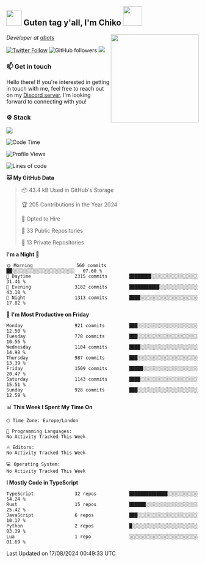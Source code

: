 <h2><img src="https://cdn.discordapp.com/emojis/1100181376730402906.gif?quality=lossless" width="40"> Guten tag y'all, I'm Chiko <img src="https://a.ppy.sh/15907233" width="50"></h2>
<a href="https://cataas.com"><img align='right' src="https://cataas.com/cat" width="230"></a>
<p><em>Developer at <a href="https://github.com/dbotsfun">dbots</a></em></p>

[![Twitter Follow](https://img.shields.io/twitter/follow/chikoxq?label=Follow)](https://twitter.com/intent/follow?screen_name=chikoxq)
![GitHub followers](https://img.shields.io/github/followers/chikof?label=Follow&style=social)
![](https://komarev.com/ghpvc/?username=chikof&color=blue)

### 📫 Get in touch
Hello there! If you're interested in getting in touch with me, feel free to reach out on my [Discord server](https://discord.gg/sejc7TnX6N). I'm looking forward to connecting with you!

### ⚙️ Stack
[![](https://skillicons.dev/icons?i=git,kubernetes,docker,js,ts,cloudflare,css,deno,express,graphql,html,mongodb,nestjs,py,react,apollo,bash,java,lua,nextjs,netlify,nodejs,ps,powershell,rust,neovim,tauri,sentry,postgres,tailwind,prisma,actix,workers)](https://skillicons.dev)

<!--START_SECTION:waka-->
![Code Time](http://img.shields.io/badge/Code%20Time-1%2C785%20hrs%202%20mins-blue)

![Profile Views](http://img.shields.io/badge/Profile%20Views-1-blue)

![Lines of code](https://img.shields.io/badge/From%20Hello%20World%20I%27ve%20Written-6.4%20million%20lines%20of%20code-blue)

**🐱 My GitHub Data** 

> 📦 43.4 kB Used in GitHub's Storage 
 > 
> 🏆 205 Contributions in the Year 2024
 > 
> 💼 Opted to Hire
 > 
> 📜 33 Public Repositories 
 > 
> 🔑 13 Private Repositories 
 > 
**I'm a Night 🦉** 

```text
🌞 Morning                560 commits         ██░░░░░░░░░░░░░░░░░░░░░░░   07.60 % 
🌆 Daytime                2315 commits        ████████░░░░░░░░░░░░░░░░░   31.41 % 
🌃 Evening                3182 commits        ███████████░░░░░░░░░░░░░░   43.18 % 
🌙 Night                  1313 commits        ████░░░░░░░░░░░░░░░░░░░░░   17.82 % 
```
📅 **I'm Most Productive on Friday** 

```text
Monday                   921 commits         ███░░░░░░░░░░░░░░░░░░░░░░   12.50 % 
Tuesday                  778 commits         ███░░░░░░░░░░░░░░░░░░░░░░   10.56 % 
Wednesday                1104 commits        ████░░░░░░░░░░░░░░░░░░░░░   14.98 % 
Thursday                 987 commits         ███░░░░░░░░░░░░░░░░░░░░░░   13.39 % 
Friday                   1509 commits        █████░░░░░░░░░░░░░░░░░░░░   20.47 % 
Saturday                 1143 commits        ████░░░░░░░░░░░░░░░░░░░░░   15.51 % 
Sunday                   928 commits         ███░░░░░░░░░░░░░░░░░░░░░░   12.59 % 
```


📊 **This Week I Spent My Time On** 

```text
🕑︎ Time Zone: Europe/London

💬 Programming Languages: 
No Activity Tracked This Week

🔥 Editors: 
No Activity Tracked This Week

💻 Operating System: 
No Activity Tracked This Week
```

**I Mostly Code in TypeScript** 

```text
TypeScript               32 repos            ██████████████░░░░░░░░░░░   54.24 % 
Rust                     15 repos            ██████░░░░░░░░░░░░░░░░░░░   25.42 % 
JavaScript               6 repos             ███░░░░░░░░░░░░░░░░░░░░░░   10.17 % 
Python                   2 repos             █░░░░░░░░░░░░░░░░░░░░░░░░   03.39 % 
Lua                      1 repo              ░░░░░░░░░░░░░░░░░░░░░░░░░   01.69 % 
```




 Last Updated on 17/08/2024 00:49:33 UTC
<!--END_SECTION:waka-->


<!--
<p align="center">
     <a href="https://discord.gg/HhybNhchcC"><img src="https://invidget.switchblade.xyz/sejc7TnX6N" align="center" ><a>
</p> 
-->
